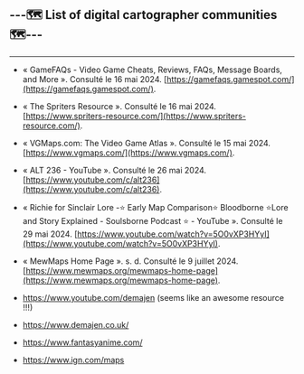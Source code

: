 ## ---🗺️ List of digital cartographer communities 🗺️---

---

- « GameFAQs - Video Game Cheats, Reviews, FAQs, Message Boards, and More ». Consulté le 16 mai 2024. [https://gamefaqs.gamespot.com/](https://gamefaqs.gamespot.com/).

- « The Spriters Resource ». Consulté le 16 mai 2024. [https://www.spriters-resource.com/](https://www.spriters-resource.com/).

- « VGMaps.com: The Video Game Atlas ». Consulté le 15 mai 2024. [https://www.vgmaps.com/](https://www.vgmaps.com/).

- « ALT 236 - YouTube ». Consulté le 26 mai 2024. [https://www.youtube.com/c/alt236](https://www.youtube.com/c/alt236).

- « Richie for Sinclair Lore -⭐ Early Map Comparison⭐ Bloodborne ⭐Lore and Story Explained - Soulsborne Podcast ⭐ - YouTube ». Consulté le 29 mai 2024. [https://www.youtube.com/watch?v=5O0vXP3HYyI](https://www.youtube.com/watch?v=5O0vXP3HYyI).

- « MewMaps Home Page ». s. d. Consulté le 9 juillet 2024. [https://www.mewmaps.org/mewmaps-home-page](https://www.mewmaps.org/mewmaps-home-page). 

- https://www.youtube.com/demajen (seems like an awesome resource !!!)
- https://www.demajen.co.uk/
- https://www.fantasyanime.com/
- https://www.ign.com/maps